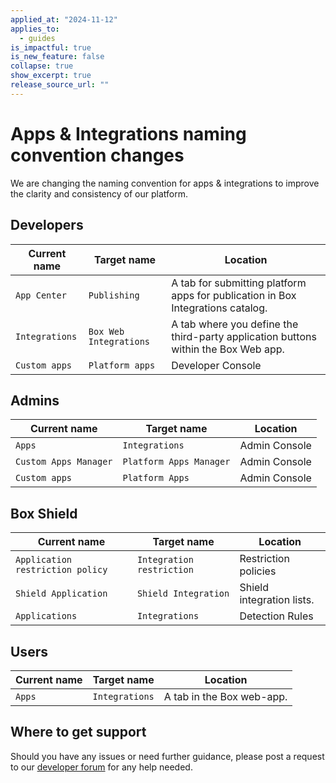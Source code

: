 ```yaml
---
applied_at: "2024-11-12"
applies_to:
  - guides
is_impactful: true
is_new_feature: false
collapse: true
show_excerpt: true
release_source_url: ""
---
```

# Apps & Integrations naming convention changes

We are changing the naming convention for apps & integrations to improve the clarity and consistency of our platform.

## Developers

| Current name | Target name | Location |
| --- | --- | --- |
| `App Center` | `Publishing` | A tab for submitting platform apps for publication in Box Integrations catalog. |
| `Integrations` | `Box Web Integrations` | A tab where you define the third-party application buttons within the Box Web app. |
| `Custom apps` | `Platform apps` | Developer Console | 

<!-- more -->

## Admins

| Current name | Target name | Location |
| --- | --- | --- |
| `Apps` | `Integrations` | Admin Console |
| `Custom Apps Manager` | `Platform Apps Manager` | Admin Console |
| `Custom apps` | `Platform Apps` | Admin Console |

## Box Shield

 Current name | Target name | Location |
| --- | --- | --- |
| `Application restriction policy` | `Integration restriction` | Restriction policies | 
| `Shield Application` | `Shield Integration` | Shield integration lists. |
| `Applications` | `Integrations` | Detection Rules | 

## Users

 Current name | Target name | Location |
| --- | --- | --- |
| `Apps` | `Integrations` | A tab in the Box web-app. |

## Where to get support

Should you have any issues or need further guidance, please post a request to our [developer forum][1] for any help needed.

[1]: https://forum.box.com/
